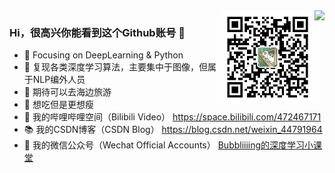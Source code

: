 <a href="https://github.com/bubbliiiing">
<img align="right" src="https://github-readme-stats.vercel.app/api?username=bubbliiiing&theme=dracula&show_icons=true&icon_color=CE1D2D&text_color=718096&bg_color=ffffff&hide_title=true">
</a>
<img align="right" src="https://github.com/bubbliiiing/Bubbliiiing/blob/main/%E5%85%AC%E4%BC%97%E5%8F%B7%E4%BA%8C%E7%BB%B4%E7%A0%81.jpg" width="150px">

### Hi，很高兴你能看到这个Github账号 👋

- 🧡 Focusing on DeepLearning & Python
- 🔨 复现各类深度学习算法，主要集中于图像，但属于NLP编外人员
- 🍬 期待可以去海边旅游
- 🥩 想吃但是更想瘦
- 📯 我的哔哩哔哩空间（Bilibili Video） https://space.bilibili.com/472467171
- 📚 我的CSDN博客（CSDN Blog） https://blog.csdn.net/weixin_44791964
- 📜 我的微信公众号（Wechat Official Accounts） [Bubbliiiing的深度学习小课堂](https://github.com/bubbliiiing/Bubbliiiing/blob/main/%E5%85%AC%E4%BC%97%E5%8F%B7%E4%BA%8C%E7%BB%B4%E7%A0%81.jpg)  
